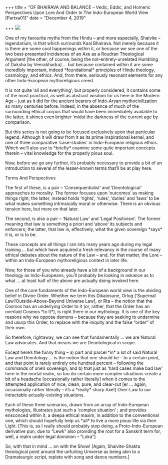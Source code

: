 +++
title = "OF BHAIRAVA AND BALANCE – Vedic, Eddic, and Homeric Perspectives Upon Lore And Order In The Indo-European World View [Partxa01]"
date = "December 4, 2019"

+++
![](https://aryaakasha.files.wordpress.com/2019/12/77400125_436737917014094_5412184844849381376_n.jpg?w=720)

One of my favourite myths from the Hindu – and more especially, Shaivite
– legendarium, is that which surrounds Kaal Bhairava. Not merely because
it is there are some cool happenings within it, or because we see one of
the two best-presented incidences of an Axe as a Roudran Theological
Argument \[the other, of course, being the not-entirely-unrelated
Humbling of Daksha by Veerabhadra\] … but because contained within it
are some incredibly important, indeed \*foundational\* principles of
Hindu theology, cosmology, and ethics. And, from there, seriously
resonant elements for any other Indo-European mythoreligious creed.

It is not quite ‘all and everything’; but properly considered, it
contains some of the most practical, as well as abstract wisdom for us
here in the Modern Age – just as it did for the ancient bearers of
Indo-Aryan mythocivilization so many centuries before. Indeed, in the
absence of much of the surrounding ethical corpus that would have been
immediately available to the latter, it shines even brighter ‘midst the
darkness of the current age by comparison.

But this series is not going to be focused exclusively upon that
particular legend. Although it will draw from it as its prime
inspirational kernel, and one of three comparative ‘case-studies’ in
Indo-European religious ethics. Which we’ll also use to \*briefly\*
examine some quite important concepts therein – vital knowledge for the
properly pious soul.

Now, before we go any further, it’s probably necessary to provide a bit
of an introduction to several of the lesser-known terms that’ll be at
play here.

Terms And Perspectives

The first of these, is a pair – ‘Consequentialist’ and ‘Deontological’
approaches to morality. The former focuses upon ‘outcomes’ as making
things right; the latter, instead holds ‘rights’, ‘rules’, ‘duties’ and
‘laws’ to be what makes something intrinsically moral or otherwise.
There is an obvious tension here, but more on that later.

The second, is also a pair – ‘Natural Law’ and ‘Legal Positivism’. The
former meaning that law is something a priori and ‘above’ its subjects
and enforcers; the latter, that law is, effectively, what the given
sovereign \*says\* it is, or is to be.

These concepts are all things I ran into many years ago during my legal
training … but which have acquired a fresh relevancy in the course of
many ethical debates about the nature of the Law – and, for that matter,
the Lore – within an Indo-European mythoreligious context in later life.

Now, for those of you who already have a bit of a background in our
theology as Indo-Europeans, you’ll probably be looking in askance as to
what … at least half of the above are actually doing invoked here.

One of the core fundaments of the Indo-European world view is the
abiding belief in Divine Order. Whether we term this Dikaiosune, Orlog
\[‘Supernal Law’/Outside-Above-Beyond Universe Law\], or Rta – the
notion that the Cosmos has an underlying Order to it (or, rather, that
the Order has an overlaid Cosmos \*to It\*), is right there in our
mythology. It is one of the key reasons why we oppose demons – because
they are seeking to undermine and usurp this Order, to replace with the
iniquity and the false “order” of their own.

So therefore, rightaway, we can see that fundamentally … we are Natural
Law advocates. And that means we are Deontological in scope.

Except here’s the funny thing – a) part and parcel \*in\* a lot of said
Natural Law and Deontology … is the notion that one should be – to a
certain point, and that point is rarely entirely one hundred percent –
following the commands of one’s sovereign; and b) that just as ‘hard
cases make bad law’ here in the mortal realm, so too do certain more
complex situations create a bit of a headache \[occasionally rather
literally\] when it comes to the attempted application of nice, clean,
pure, and clear-cut \[er … again, occasionally rather literally – it’s a
\*really\* sharp Axe!\] Over-Law to our intractable actually-existing
situations.

Each of these three scenarios, drawn from an array of Indo-European
mythologies, illustrates just such a ‘complex situation’ ; and provides
ensconced within it, a deepa ethical maxim, in addition to the
conventional one, which should hopefully help us \*all\* to live a more
pious life via their Light. \[This is, as I really should probably stop
doing, a Proto-Indo-European derivative pun, due to “Lewk” also
providing the root for a Sanskrit term for, well, a realm under legal
dominion – “Loka”\]

So, with that in mind … on with the Show! \[Again, Shaivite-Shakta
theological point around the unfurling Universe as being akin to a
Dramateurgic script, replete with song and dance numbers.\]
